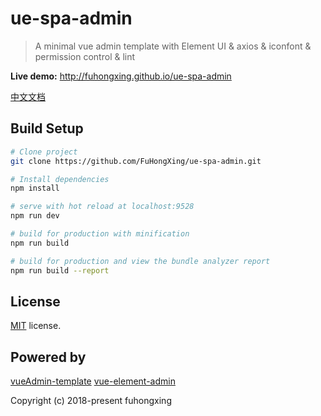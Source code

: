 # ue-spa-admin

> A minimal vue admin template with Element UI & axios & iconfont & permission control & lint

**Live demo:** http://fuhongxing.github.io/ue-spa-admin

[中文文档](https://github.com/fuhongxing/ue-spa-admin/blob/master/README-zh.md)

## Build Setup

```bash
# Clone project
git clone https://github.com/FuHongXing/ue-spa-admin.git

# Install dependencies
npm install

# serve with hot reload at localhost:9528
npm run dev

# build for production with minification
npm run build

# build for production and view the bundle analyzer report
npm run build --report
```

## License

[MIT](https://github.com/fuhongxing/ue-spa-admin/blob/master/LICENSE) license.

## Powered by

[vueAdmin-template](https://github.com/PanJiaChen/vueAdmin-template)
[vue-element-admin](https://github.com/PanJiaChen/vue-element-admin)

Copyright (c) 2018-present fuhongxing
